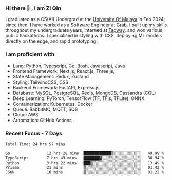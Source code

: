 <!-- <img height="180rem" width="100%" src="https://github.com/ziqinyeow/ziqinyeow/blob/main/header.png?raw=true" /> -->

### Hi there 👋 , I am Zi Qin
<!-- ![visitors](https://visitor-badge.glitch.me/badge?page_id=page.id) -->

I graduated as a CS(AI) Undergrad at the [University Of Malaya](https://www.um.edu.my/) in Feb 2024; since then, I have worked as a Software Engineer at [Grab](https://www.grab.com/my/). I built up my skills throughout my undergraduate years, interned at [Tapway](https://gotapway.com/), and won various public hackathons. I specialised in styling with CSS, deploying ML models directly on the edge, and rapid prototyping.

### I am proficient with

- Lang: Python, Typescript, Go, Bash, Javascript, Java
- Frontend Framework: Next.js, React.js, Three.js,
- State Management: Redux, Zustand
- Styling: TailwindCSS, CSS
- Backend Framework: FastAPI, Express.js
- Database: MySQL, PostgreSQL, Redis, MongoDB, Cassandra (CQL)
- Deep Learning: PyTorch, TensorFlow (TF, TFjs, TFLite), ONNX
- Containerization: Kubernetes, Docker
- Queue: RabbitMQ, MQTT, SQS
- Cloud: AWS
- Automation: GitHub Actions

### Recent Focus - 7 Days
<!--START_SECTION:waka-->

```txt
Total Time: 24 hrs 57 mins

Go                12 hrs 28 mins  ████████████▒░░░░░░░░░░░░   49.99 %
TypeScript        7 hrs 43 mins   ███████▓░░░░░░░░░░░░░░░░░   30.94 %
Python            3 hrs 22 mins   ███▒░░░░░░░░░░░░░░░░░░░░░   13.49 %
Prisma            21 mins         ▒░░░░░░░░░░░░░░░░░░░░░░░░   01.42 %
JSON              18 mins         ▒░░░░░░░░░░░░░░░░░░░░░░░░   01.22 %
```

<!--END_SECTION:waka-->

<!--![Leetcode Stats](https://leetcard.jacoblin.cool/ziqinyeow?ext=heatmap&theme=light,nord&width=1200&height=400)-->
